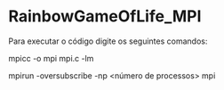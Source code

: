 # RainbowGameOfLife_MPI
 Para executar o código digite os seguintes comandos:

 mpicc -o mpi mpi.c -lm
 
 mpirun -oversubscribe -np <número de processos> mpi

